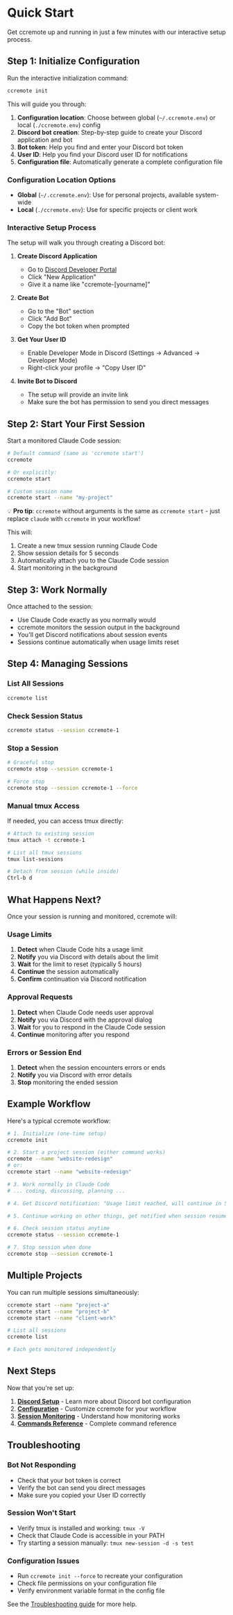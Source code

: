 # Quick Start

Get ccremote up and running in just a few minutes with our interactive setup process.

## Step 1: Initialize Configuration

Run the interactive initialization command:

```bash
ccremote init
```

This will guide you through:

1. **Configuration location**: Choose between global (`~/.ccremote.env`) or local (`./ccremote.env`) config
2. **Discord bot creation**: Step-by-step guide to create your Discord application and bot
3. **Bot token**: Help you find and enter your Discord bot token
4. **User ID**: Help you find your Discord user ID for notifications
5. **Configuration file**: Automatically generate a complete configuration file

### Configuration Location Options

- **Global** (`~/.ccremote.env`): Use for personal projects, available system-wide
- **Local** (`./ccremote.env`): Use for specific projects or client work

### Interactive Setup Process

The setup will walk you through creating a Discord bot:

1. **Create Discord Application**
   - Go to [Discord Developer Portal](https://discord.com/developers/applications)
   - Click "New Application"
   - Give it a name like "ccremote-[yourname]"

2. **Create Bot**
   - Go to the "Bot" section
   - Click "Add Bot"
   - Copy the bot token when prompted

3. **Get Your User ID**
   - Enable Developer Mode in Discord (Settings → Advanced → Developer Mode)
   - Right-click your profile → "Copy User ID"

4. **Invite Bot to Discord**
   - The setup will provide an invite link
   - Make sure the bot has permission to send you direct messages

## Step 2: Start Your First Session

Start a monitored Claude Code session:

```bash
# Default command (same as 'ccremote start')
ccremote

# Or explicitly:
ccremote start

# Custom session name
ccremote start --name "my-project"
```

💡 **Pro tip**: `ccremote` without arguments is the same as `ccremote start` - just replace `claude` with `ccremote` in your workflow!

This will:
1. Create a new tmux session running Claude Code
2. Show session details for 5 seconds
3. Automatically attach you to the Claude Code session
4. Start monitoring in the background

## Step 3: Work Normally

Once attached to the session:
- Use Claude Code exactly as you normally would
- ccremote monitors the session output in the background
- You'll get Discord notifications about session events
- Sessions continue automatically when usage limits reset

## Step 4: Managing Sessions

### List All Sessions
```bash
ccremote list
```

### Check Session Status
```bash
ccremote status --session ccremote-1
```

### Stop a Session
```bash
# Graceful stop
ccremote stop --session ccremote-1

# Force stop
ccremote stop --session ccremote-1 --force
```

### Manual tmux Access
If needed, you can access tmux directly:
```bash
# Attach to existing session
tmux attach -t ccremote-1

# List all tmux sessions
tmux list-sessions

# Detach from session (while inside)
Ctrl-b d
```

## What Happens Next?

Once your session is running and monitored, ccremote will:

### Usage Limits
1. **Detect** when Claude Code hits a usage limit
2. **Notify** you via Discord with details about the limit
3. **Wait** for the limit to reset (typically 5 hours)
4. **Continue** the session automatically
5. **Confirm** continuation via Discord notification

### Approval Requests
1. **Detect** when Claude Code needs user approval
2. **Notify** you via Discord with the approval dialog
3. **Wait** for you to respond in the Claude Code session
4. **Continue** monitoring after you respond

### Errors or Session End
1. **Detect** when the session encounters errors or ends
2. **Notify** you via Discord with error details
3. **Stop** monitoring the ended session

## Example Workflow

Here's a typical ccremote workflow:

```bash
# 1. Initialize (one-time setup)
ccremote init

# 2. Start a project session (either command works)
ccremote --name "website-redesign"
# or:
ccremote start --name "website-redesign"

# 3. Work normally in Claude Code
# ... coding, discussing, planning ...

# 4. Get Discord notification: "Usage limit reached, will continue in 5 hours"

# 5. Continue working on other things, get notified when session resumes

# 6. Check session status anytime
ccremote status --session ccremote-1

# 7. Stop session when done
ccremote stop --session ccremote-1
```

## Multiple Projects

You can run multiple sessions simultaneously:

```bash
ccremote start --name "project-a"
ccremote start --name "project-b" 
ccremote start --name "client-work"

# List all sessions
ccremote list

# Each gets monitored independently
```

## Next Steps

Now that you're set up:

1. **[Discord Setup](./discord-setup.md)** - Learn more about Discord bot configuration
2. **[Configuration](./configuration.md)** - Customize ccremote for your workflow
3. **[Session Monitoring](./monitoring.md)** - Understand how monitoring works
4. **[Commands Reference](./commands.md)** - Complete command reference

## Troubleshooting

### Bot Not Responding
- Check that your bot token is correct
- Verify the bot can send you direct messages
- Make sure you copied your User ID correctly

### Session Won't Start
- Verify tmux is installed and working: `tmux -V`
- Check that Claude Code is accessible in your PATH
- Try starting a session manually: `tmux new-session -d -s test`

### Configuration Issues
- Run `ccremote init --force` to recreate your configuration
- Check file permissions on your configuration file
- Verify environment variable format in the config file

See the [Troubleshooting guide](./troubleshooting.md) for more help.